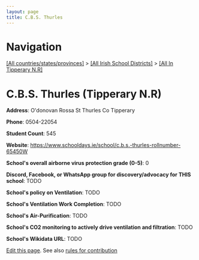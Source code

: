 ```yaml
---
layout: page
title: C.B.S. Thurles
---
```

# Navigation

[[All countries/states/provinces]](../../..) > [[All Irish School Districts]](../..) > [[All In Tipperary N.R]](..)

# C.B.S. Thurles (Tipperary N.R)

**Address**: O'donovan Rossa St Thurles Co Tipperary

**Phone**: 0504-22054

**Student Count**: 545

**Website**: <https://www.schooldays.ie/school/c.b.s.-thurles-rollnumber-65450W>

**School's overall airborne virus protection grade (0-5)**: 0

**Discord, Facebook, or WhatsApp group for discovery/advocacy for THIS school**: TODO

**School's policy on Ventilation**: TODO

**School's Ventilation Work Completion**: TODO

**School's Air-Purification**: TODO

**School's CO2 monitoring to actively drive ventilation and filtration**: TODO

**School's Wikidata URL**: TODO


[Edit this page](https://github.com/ventilate-schools/Ireland/edit/main/./Tipperary_N.R/C.B.S._Thurles.md). See also [rules for contribution](../../../contribution-rules/)